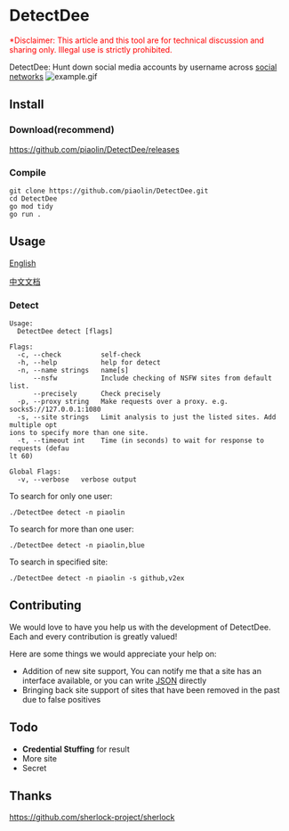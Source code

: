 # DetectDee
<font color="red">*Disclaimer: This article and this tool are for technical discussion and sharing only. Illegal use is strictly prohibited.</font>

DetectDee: Hunt down social media accounts by username across [social networks](site.md)
![example.gif](https://s2.loli.net/2023/04/30/FZ1QtKoGud4xVPW.gif)

## Install
### Download(recommend)
https://github.com/piaolin/DetectDee/releases
### Compile
```shell
git clone https://github.com/piaolin/DetectDee.git
cd DetectDee
go mod tidy
go run .
```
## Usage
[English](README.md)

[中文文档](README_ZH.md)
### Detect
```text
Usage:
  DetectDee detect [flags]

Flags:
  -c, --check          self-check
  -h, --help           help for detect
  -n, --name strings   name[s]
      --nsfw           Include checking of NSFW sites from default list.
      --precisely      Check precisely
  -p, --proxy string   Make requests over a proxy. e.g. socks5://127.0.0.1:1080
  -s, --site strings   Limit analysis to just the listed sites. Add multiple opt
ions to specify more than one site.
  -t, --timeout int    Time (in seconds) to wait for response to requests (defau
lt 60)

Global Flags:
  -v, --verbose   verbose output
```

To search for only one user:
```shell
./DetectDee detect -n piaolin
```

To search for more than one user:
```shell
./DetectDee detect -n piaolin,blue
```

To search in specified site:
```shell
./DetectDee detect -n piaolin -s github,v2ex
```

## Contributing
We would love to have you help us with the development of DetectDee. Each and every contribution is greatly valued!

Here are some things we would appreciate your help on:

- Addition of new site support, You can notify me that a site has an interface available, or you can write [JSON](t.json) directly
- Bringing back site support of sites that have been removed in the past due to false positives

## Todo
- **Credential Stuffing** for result
- More site
- Secret

## Thanks
https://github.com/sherlock-project/sherlock